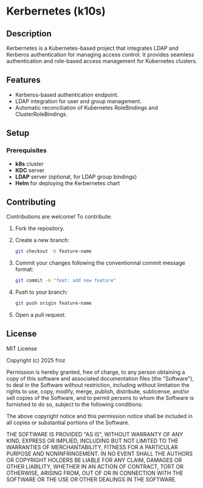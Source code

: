 # Kerbernetes (k10s)

## Description

Kerbernetes is a Kubernetes-based project that integrates LDAP and Kerberos authentication for managing access control. It provides seamless authentication and role-based access management for Kubernetes clusters.

## Features

- Kerberos-based authentication endpoint.
- LDAP integration for user and group management.
- Automatic reconciliation of Kubernetes RoleBindings and ClusterRoleBindings.

## Setup

### Prerequisites

- **k8s** cluster
- **KDC** server
- **LDAP** server (optional, for LDAP group bindings)
- **Helm** for deploying the Kerbernetes chart

## Contributing

Contributions are welcome! To contribute:

1. Fork the repository.
2. Create a new branch:

   ```bash
   git checkout -b feature-name
   ```

3. Commit your changes following the conventionnal commit message format:

   ```bash
   git commit -m "feat: add new feature"
   ```

4. Push to your branch:

   ```bash
   git push origin feature-name
   ```

5. Open a pull request.

## License

MIT License

Copyright (c) 2025 froz

Permission is hereby granted, free of charge, to any person obtaining a copy
of this software and associated documentation files (the "Software"), to deal
in the Software without restriction, including without limitation the rights
to use, copy, modify, merge, publish, distribute, sublicense, and/or sell
copies of the Software, and to permit persons to whom the Software is
furnished to do so, subject to the following conditions:

The above copyright notice and this permission notice shall be included in all
copies or substantial portions of the Software.

THE SOFTWARE IS PROVIDED "AS IS", WITHOUT WARRANTY OF ANY KIND, EXPRESS OR
IMPLIED, INCLUDING BUT NOT LIMITED TO THE WARRANTIES OF MERCHANTABILITY,
FITNESS FOR A PARTICULAR PURPOSE AND NONINFRINGEMENT. IN NO EVENT SHALL THE
AUTHORS OR COPYRIGHT HOLDERS BE LIABLE FOR ANY CLAIM, DAMAGES OR OTHER
LIABILITY, WHETHER IN AN ACTION OF CONTRACT, TORT OR OTHERWISE, ARISING FROM,
OUT OF OR IN CONNECTION WITH THE SOFTWARE OR THE USE OR OTHER DEALINGS IN THE
SOFTWARE.
